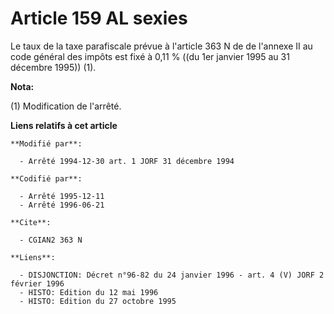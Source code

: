 # Article 159 AL sexies

Le taux de la taxe parafiscale prévue à l'article 363 N de de l'annexe II au code général des impôts est fixé à 0,11 % ((du
1er janvier 1995 au 31 décembre 1995)) (1).

**Nota:**

(1) Modification de l'arrêté.

**Liens relatifs à cet article**

	**Modifié par**:

	  - Arrêté 1994-12-30 art. 1 JORF 31 décembre 1994

	**Codifié par**:

	  - Arrêté 1995-12-11
	  - Arrêté 1996-06-21

	**Cite**:

	  - CGIAN2 363 N

	**Liens**:

	  - DISJONCTION: Décret n°96-82 du 24 janvier 1996 - art. 4 (V) JORF 2 février 1996
	  - HISTO: Edition du 12 mai 1996
	  - HISTO: Edition du 27 octobre 1995
